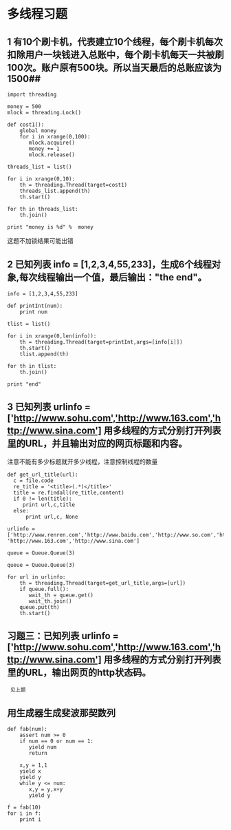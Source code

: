 
# 多线程习题 #

## 1 有10个刷卡机，代表建立10个线程，每个刷卡机每次扣除用户一块钱进入总账中，每个刷卡机每天一共被刷100次。账户原有500块。所以当天最后的总账应该为1500##

	
	import threading
	              
	money = 500   
	mlock = threading.Lock()
	             
	def cost1():  
	    global money
	    for i in xrange(0,100):
	       mlock.acquire()
	       money += 1
	       mlock.release()
	              
	threads_list = list()
	              
	for i in xrange(0,10):
	    th = threading.Thread(target=cost1)
	    threads_list.append(th)                                                        
	    th.start()
	              
	for th in threads_list:
	    th.join() 
	              
	print "money is %d" %  money


这题不加锁结果可能出错

## 2 已知列表 info = [1,2,3,4,55,233]，生成6个线程对象,每次线程输出一个值，最后输出："the end"。 ##


	info = [1,2,3,4,55,233]
	           
	def printInt(num):
	    print num
	           
	tlist = list()
	           
	for i in xrange(0,len(info)):
	    th = threading.Thread(target=printInt,args=[info[i]])
	    th.start()
	    tlist.append(th)
	           
	for th in tlist:
	    th.join()
	           
	print "end"



## 3 已知列表 urlinfo = ['http://www.sohu.com','http://www.163.com','http://www.sina.com'] 用多线程的方式分别打开列表里的URL，并且输出对应的网页标题和内容。 ##

注意不能有多少标题就开多少线程，注意控制线程的数量

	
	def get_url_title(url):
  	  c = file.code
  	  re_title = '<title>(.*)</title>'
  	  title = re.findall(re_title,content)
  	  if 0 != len(title):
  	     print url,c,title
   	  else:
    	  print url,c, None
	                 
	urlinfo = ['http://www.renren.com','http://www.baidu.com','http://www.so.com','http://www.sohu.com',   
	'http://www.163.com','http://www.sina.com']
	                 
	queue = Queue.Queue(3)
	
	queue = Queue.Queue(3)
	                
	for url in urlinfo:
	    th = threading.Thread(target=get_url_title,args=[url])
	    if queue.full():
	       wait_th = queue.get()
	       wait_th.join()
	    queue.put(th)
	    th.start()               


## 习题三：已知列表 urlinfo = ['http://www.sohu.com','http://www.163.com','http://www.sina.com'] 用多线程的方式分别打开列表里的URL，输出网页的http状态码。 ##
		
     见上题

## 用生成器生成斐波那契数列
	
	def fab(num):
	    assert num >= 0
	    if num == 0 or num == 1:
	       yield num                            
	       return 
	        
	    x,y = 1,1
	    yield x 
	    yield y
	    while y <= num:
	       x,y = y,x+y
	       yield y
	     
	f = fab(10)
	for i in f:
	    print i